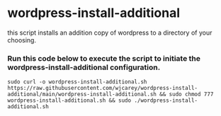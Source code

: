 # wordpress-install-additional
this script installs an addition copy of wordpress to a directory of your choosing.

### Run this code below to execute the script to initiate the wordpress-install-additional configuration.
~~~
sudo curl -o wordpress-install-additional.sh https://raw.githubusercontent.com/wjcarey/wordpress-install-additional/main/wordpress-install-additional.sh && sudo chmod 777 wordpress-install-additional.sh && sudo ./wordpress-install-additional.sh
~~~